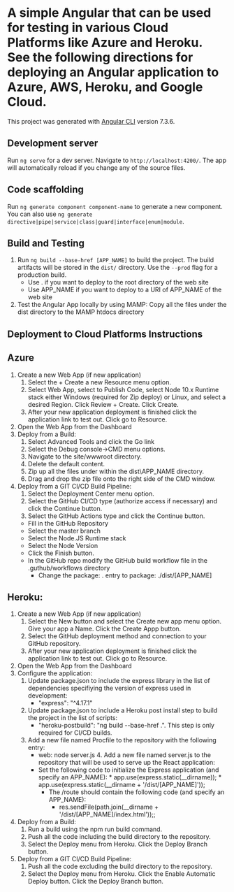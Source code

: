 # A simple Angular that can be used for testing in various Cloud Platforms like Azure and Heroku. See the following directions for deploying an Angular application to Azure, AWS, Heroku, and Google Cloud.
This project was generated with [Angular CLI](https://github.com/angular/angular-cli) version 7.3.6.

## Development server
Run `ng serve` for a dev server. Navigate to `http://localhost:4200/`. The app will automatically reload if you change any of the source files.

## Code scaffolding
Run `ng generate component component-name` to generate a new component. You can also use `ng generate directive|pipe|service|class|guard|interface|enum|module`.

## Build and Testing
1. Run `ng build --base-href [APP_NAME]` to build the project. The build artifacts will be stored in the `dist/` directory. Use the `--prod` flag for a production build.
    * Use . if you want to deploy to the root directory of the web site
    * Use APP_NAME if you want to deploy to a URI of APP_NAME of the web site
2. Test the Angular App locally by using MAMP: Copy all the files under the dist directory to the MAMP htdocs directory

## Deployment to Cloud Platforms Instructions
## Azure
1. Create a new Web App (if new application)
    1. Select the + Create a new Resource menu option.
    2. Select Web App, select to Publish Code, select Node 10.x Runtime stack either Windows (required for Zip deploy) or Linux, and select a desired Region. Click Review + Create. Click Create.
    3. After your new application deployment is finished click the application link to test out. Click go to Resource.
2. Open the Web App from the Dashboard
3. Deploy from a Build:
    1. Select Advanced Tools and click the Go link
    2. Select the Debug console->CMD menu options.
    3. Navigate to the site/wwwroot directory.
    4. Delete the default content.
    5. Zip up all the files under within the dist\APP_NAME directory. 
    6. Drag and drop the zip file onto the right side of the CMD window.		 
4. Deploy from a GIT CI/CD Build Pipeline:
    1. Select the Deployment Center menu option.
    2. Select the GitHub CI/CD type (authorize access if necessary) and click the Continue button.
    3. Select the GitHub Actions type and click the Continue button.
      * Fill in the GitHub Repository
      * Select the master branch
      * Select the Node.JS Runtime stack
      * Select the Node Version
      * Click the Finish button.
      * In the GitHub repo modify the GitHub build workflow file in the .guthub/workflows directory
        * Change the package: . entry to package: ./dist/[APP_NAME]

## Heroku:
1. Create a new Web App (if new application)
    1. Select the New button and select the Create new app menu option. Give your app a Name. Click the Create Appp button.
    2. Select the GitHub deployment method and connection to your GitHub repository.
    3. After your new application deployment is finished click the application link to test out. Click go to Resource.
2. Open the Web App from the Dashboard
3. Configure the application:
    1. Update package.json to include the express library in the list of dependencies specifiying the version of express used in development:
        * "express": "^4.17.1"
    2. Update package.json to include a Heroku post install step to build the project in the list of scripts: 
		  * "heroku-postbuild": "ng build --base-href .". This step is only required for CI/CD builds.
	  3. Add a new file named Procfile to the repository with the following entry:
		  * web: node server.js
		4. Add a new file named server.js to the repository that will be used to serve up the React application:
		  * Set the following code to initialize the Express application (and specify an APP_NAME):
			    * app.use(express.static(__dirname));
			    * app.use(express.static(__dirname + '/dist/[APP_NAME]'));
			* The /route should contain the following code (and specify an APP_NAME):
			    * res.sendFile(path.join(__dirname + '/dist/[APP_NAME]/index.html'));;  
4. Deploy from a Build:
    1. Run a build using the npm run build command.
    2. Push all the code including the build directory to the repository.
    3. Select the Deploy menu from Heroku. Click the Deploy Branch button.
5. Deploy from a GIT CI/CD Build Pipeline:
    1. Push all the code excluding the build directory to the repository.
    2. Select the Deploy menu from Heroku. Click the Enable Automatic Deploy button. Click the Deploy Branch button.
	
